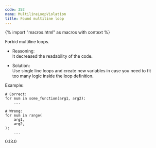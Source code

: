 ```yaml
---
code: 352
name: MultilineLoopViolation
title: Found multiline loop
---
```


{% import "macros.html" as macros with context %}

Forbid multiline loops.

  - Reasoning:  
    It decreased the readability of the code.

  - Solution:  
    Use single line loops and create new variables in case you need to
    fit too many logic inside the loop definition.

Example:

    # Correct:
    for num in some_function(arg1, arg2):
        ...
    
    # Wrong:
    for num in range(
        arg1,
        arg2,
    ):
        ...

<div class="versionadded">

0.13.0

</div>